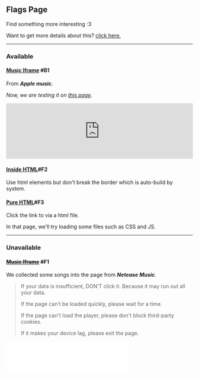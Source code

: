 ## Flags Page



Find something more interesting :3 

Want to get more details about this? [click here.](/details.md)

------



### Available



#### [Music Iframe](/pages/active/music-collections-1.md) #B1

From ***Apple music***.

*Now, we are testing it on [this page](/pages/active/music-collections-1.md).*

<iframe allow="autoplay *; encrypted-media *;" frameborder="0" height="150" style="width:100%;max-width:660px;overflow:hidden;background:transparent;" sandbox="allow-forms allow-popups allow-same-origin allow-scripts allow-storage-access-by-user-activation allow-top-navigation-by-user-activation" src="https://embed.music.apple.com/cn/album/til-the-end/1340007960?i=1340008222"></iframe>



#### [Inside HTML](/flags/active/inside-html.md)#F2

Use html elements but don't break the border which is auto-build by system.



#### [Pure HTML](/flags/active/pure-html.html)#F3

Click the link to via a html file. 

In that page, we'll try loading some files such as CSS and JS.



------



### Unavailable



#### ~~[Music Iframe](/flags/archives/music-iframe_failed.md)~~ #F1

We collected some songs into the page from ***Netease Music***.

>  If your data is insufficient, DON’T click it. Because it may run out all your data. 
>
>  If the page can’t be loaded quickly, please wait for a time. 
>
>  If the page can't load the player, please don't block third-party cookies. 
>
>  If it makes your device lag, please exit the page.   
>

<iframe frameborder="no" border="0" marginwidth="0" marginheight="0" width=330 height=86 src="//music.163.com/outchain/player?type=2&id=1310530415&auto=0&height=66"></iframe>

